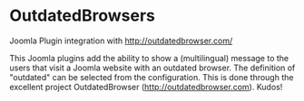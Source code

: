 # OutdatedBrowsers
Joomla Plugin integration with http://outdatedbrowser.com/

This Joomla plugins add the ability to show a (multilingual) message to the users that visit a Joomla website with an outdated browser.
The definition of "outdated" can be selected from the configuration.
This is done through the excellent project OutdatedBrowser (http://outdatedbrowser.com). Kudos!
